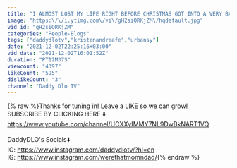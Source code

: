 ```yaml
---
title: "I ALMOST LOST MY LIFE RIGHT BEFORE CHRISTMAS GOT INTO A VERY BAD CAR ACCIDENT *TERRIFYING*"
image: "https:\/\/i.ytimg.com\/vi\/gH2siORKjZM\/hqdefault.jpg"
vid_id: "gH2siORKjZM"
categories: "People-Blogs"
tags: ["daddydlotv","kristenandreafe","urbansy"]
date: "2021-12-02T22:25:16+03:00"
vid_date: "2021-12-02T16:01:52Z"
duration: "PT12M37S"
viewcount: "4397"
likeCount: "595"
dislikeCount: "3"
channel: "Daddy Dlo TV"
---
```

{% raw %}Thanks for tuning in! Leave a LIKE so we can grow! <br />SUBSCRIBE BY CLICKING HERE ⬇️<br /><a rel="nofollow" target="blank" href="https://www.youtube.com/channel/UCXXyIMMY7NL9DwBkNART1VQ">https://www.youtube.com/channel/UCXXyIMMY7NL9DwBkNART1VQ</a><br /><br />DaddyDLO's Socials⬇️<br />IG: <a rel="nofollow" target="blank" href="https://www.instagram.com/daddydlotv/?hl=en">https://www.instagram.com/daddydlotv/?hl=en</a><br />IG: <a rel="nofollow" target="blank" href="https://www.instagram.com/werethatmomndad/">https://www.instagram.com/werethatmomndad/</a>{% endraw %}
